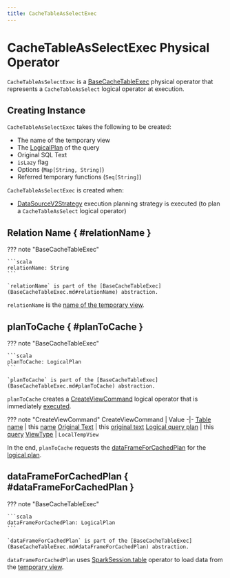 ```yaml
---
title: CacheTableAsSelectExec
---
```


# CacheTableAsSelectExec Physical Operator

`CacheTableAsSelectExec` is a [BaseCacheTableExec](BaseCacheTableExec.md) physical operator that represents a `CacheTableAsSelect` logical operator at execution.

## Creating Instance

`CacheTableAsSelectExec` takes the following to be created:

* <span id="tempViewName"> The name of the temporary view
* <span id="query"> The [LogicalPlan](../logical-operators/LogicalPlan.md) of the query
* <span id="originalText"> Original SQL Text
* <span id="isLazy"> `isLazy` flag
* <span id="options"> Options (`Map[String, String]`)
* <span id="referredTempFunctions"> Referred temporary functions (`Seq[String]`)

`CacheTableAsSelectExec` is created when:

* [DataSourceV2Strategy](../execution-planning-strategies/DataSourceV2Strategy.md) execution planning strategy is executed (to plan a `CacheTableAsSelect` logical operator)

## Relation Name { #relationName }

??? note "BaseCacheTableExec"

    ```scala
    relationName: String
    ```

    `relationName` is part of the [BaseCacheTableExec](BaseCacheTableExec.md#relationName) abstraction.

`relationName` is the [name of the temporary view](#tempViewName).

## planToCache { #planToCache }

??? note "BaseCacheTableExec"

    ```scala
    planToCache: LogicalPlan
    ```

    `planToCache` is part of the [BaseCacheTableExec](BaseCacheTableExec.md#planToCache) abstraction.

`planToCache` creates a [CreateViewCommand](../logical-operators/CreateViewCommand.md) logical operator that is immediately [executed](../logical-operators/CreateViewCommand.md#run).

??? note "CreateViewCommand"
    CreateViewCommand | Value
    -|-
    [Table name](../logical-operators/CreateViewCommand.md#name) | this [name](#tempViewName)
    [Original Text](../logical-operators/CreateViewCommand.md#originalText) | this [original text](#originalText)
    [Logical query plan](../logical-operators/CreateViewCommand.md#plan) | this [query](#query)
    [ViewType](../logical-operators/CreateViewCommand.md#viewType) | `LocalTempView`

In the end, `planToCache` requests the [dataFrameForCachedPlan](#dataFrameForCachedPlan) for the [logical plan](../Dataset.md#logicalPlan).

## dataFrameForCachedPlan { #dataFrameForCachedPlan }

??? note "BaseCacheTableExec"

    ```scala
    dataFrameForCachedPlan: LogicalPlan
    ```

    `dataFrameForCachedPlan` is part of the [BaseCacheTableExec](BaseCacheTableExec.md#dataFrameForCachedPlan) abstraction.

`dataFrameForCachedPlan` uses [SparkSession.table](../SparkSession.md#table) operator to load data from the [temporary view](#tempViewName).
